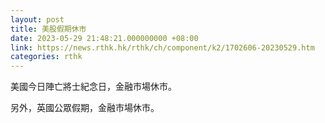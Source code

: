 ```yaml
---
layout: post
title: 美股假期休市
date: 2023-05-29 21:48:21.000000000 +08:00
link: https://news.rthk.hk/rthk/ch/component/k2/1702606-20230529.htm
categories: rthk
---
```


美國今日陣亡將士紀念日，金融市場休市。

另外，英國公眾假期，金融市場休市。
